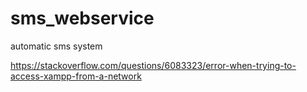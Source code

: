 # sms_webservice
automatic sms system

https://stackoverflow.com/questions/6083323/error-when-trying-to-access-xampp-from-a-network 
